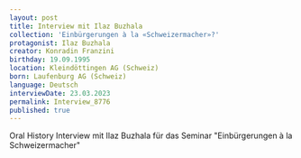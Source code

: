```yaml
---
layout: post
title: Interview mit Ilaz Buzhala
collection: 'Einbürgerungen à la «Schweizermacher»?'
protagonist: Ilaz Buzhala
creator: Konradin Franzini
birthday: 19.09.1995
location: Kleindöttingen AG (Schweiz)
born: Laufenburg AG (Schweiz)
language: Deutsch
interviewDate: 23.03.2023
permalink: Interview_8776
published: true
---
```

Oral History Interview mit Ilaz Buzhala für das Seminar "Einbürgerungen à la Schweizermacher"